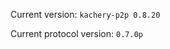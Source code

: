 <!-- This file was automatically generated by jinjaroot. Do not edit directly. -->
Current version: `kachery-p2p 0.8.20`

Current protocol version: `0.7.0p`